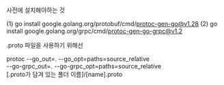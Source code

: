사전에 설치해야하는 것

(1) go install google.golang.org/protobuf/cmd/protoc-gen-go@v1.28
(2) go install google.golang.org/grpc/cmd/protoc-gen-go-grpc@v1.2

.proto 파일을 사용하기 위해선 

protoc --go_out=. --go_opt=paths=source_relative \
    --go-grpc_out=. --go-grpc_opt=paths=source_relative \
    [.proto가 담겨 있는 폴더 이름]/[name].proto